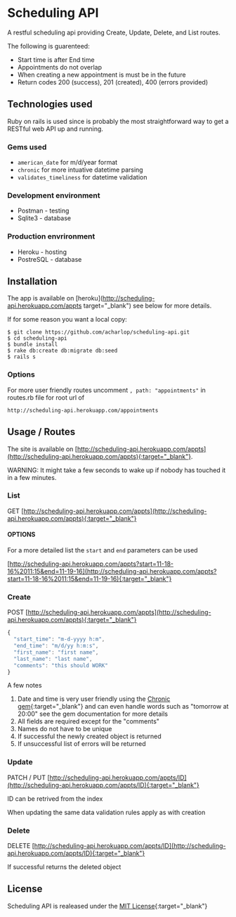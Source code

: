 # Scheduling API

A restful scheduling api providing Create, Update, Delete, and List routes.

The following is guarenteed:

* Start time is after End time
* Appointments do not overlap
* When creating a new appointment is must be in the future
* Return codes 200 (success), 201 (created), 400 (errors provided)

## Technologies used

Ruby on rails is used since is probably the most straightforward way to get a RESTful web API up and running.

### Gems used

* `american_date` for m/d/year format
* `chronic` for more intuative datetime parsing
* `validates_timeliness` for datetime validation


### Development environment

* Postman - testing
* Sqlite3 - database

### Production envrironment

* Heroku - hosting
* PostreSQL - database

## Installation

The app is available on [heroku](http://scheduling-api.herokuapp.com/appts target="_blank") see below for more details.

If for some reason you want a local copy:

	$ git clone https://github.com/acharlop/scheduling-api.git
	$ cd scheduling-api
	$ bundle install
	$ rake db:create db:migrate db:seed
	$ rails s

### Options

For more user friendly routes uncomment `, path: "appointments"` in routes.rb file for root url of 
```
http://scheduling-api.herokuapp.com/appointments
```
	
## Usage / Routes

The site is available on [http://scheduling-api.herokuapp.com/appts](http://scheduling-api.herokuapp.com/appts){:target="_blank"}. 

WARNING: It might take a few seconds to wake up if nobody has touched it in a few minutes.

### List

GET [http://scheduling-api.herokuapp.com/appts](http://scheduling-api.herokuapp.com/appts){:target="_blank"}

#### OPTIONS

For a more detailed list the `start` and `end` parameters can be used

[http://scheduling-api.herokuapp.com/appts?start=11-18-16%2011:15&end=11-19-16](http://scheduling-api.herokuapp.com/appts?start=11-18-16%2011:15&end=11-19-16){:target="_blank"}

### Create

POST [http://scheduling-api.herokuapp.com/appts](http://scheduling-api.herokuapp.com/appts){:target="_blank"}

```javascript
{
  "start_time": "m-d-yyyy h:m",
  "end_time": "m/d/yy h:m:s",
  "first_name": "first name",
  "last_name": "last name",
  "comments": "this should WORK"
}
```

A few notes

1. Date and time is very user friendly using the [Chronic gem](https://github.com/mojombo/chronic){:target="_blank"} and can even handle words such as "tomorrow at 20:00" see the gem documentation for more details
2. All fields are required except for the "comments"
5. Names do not have to be unique
3. If successful the newly created object is returned
4. If unsuccessful list of errors will be returned

### Update

PATCH / PUT [http://scheduling-api.herokuapp.com/appts/ID](http://scheduling-api.herokuapp.com/appts/ID){:target="_blank"}

ID can be retrived from the index

When updating the same data validation rules apply as with creation

### Delete

DELETE [http://scheduling-api.herokuapp.com/appts/ID](http://scheduling-api.herokuapp.com/appts/ID){:target="_blank"}

If successful returns the deleted object

## License

Scheduling API is realeased under the [MIT License](http://www.opensource.org/licenses/MIT){:target="_blank"}
